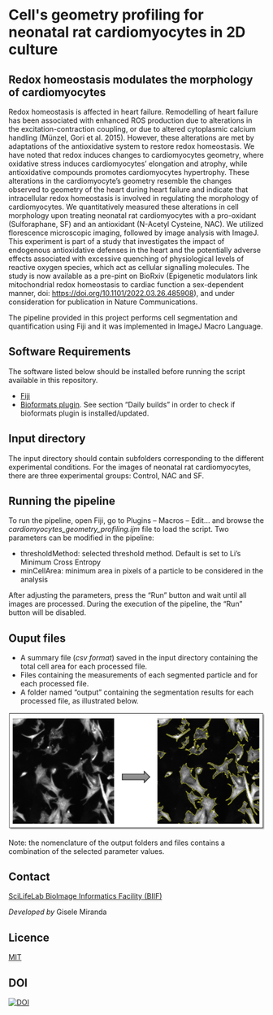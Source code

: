 # Cell's geometry profiling for neonatal rat cardiomyocytes in 2D culture

## Redox homeostasis modulates the morphology of cardiomyocytes

Redox homeostasis is affected in heart failure. Remodelling of heart failure has been associated with enhanced ROS production due to alterations in the excitation-contraction coupling, or due to altered cytoplasmic calcium handling (Münzel, Gori et al. 2015). However, these alterations are met by adaptations of the antioxidative system to restore redox homeostasis. We have noted that redox induces changes to cardiomyocytes geometry, where oxidative stress induces cardiomyocytes’ elongation and atrophy, while antioxidative compounds promotes cardiomyocytes hypertrophy. These alterations in the cardiomyocyte’s geometry resemble the changes observed to geometry of the heart during heart failure and indicate that intracellular redox homeostasis is involved in regulating the morphology of cardiomyocytes. We quantitatively measured these alterations in cell morphology upon treating neonatal rat cardiomyocytes with a pro-oxidant (Sulforaphane, SF) and an antioxidant (N-Acetyl Cysteine, NAC). We utilized florescence microscopic imaging, followed by image analysis with ImageJ.
This experiment is part of a study that investigates the impact of endogenous antioxidative defenses in the heart and the potentially adverse effects associated with excessive quenching of physiological levels of reactive oxygen species, which act as cellular signalling molecules. The study is now available as a pre-pint on BioRxiv (Epigenetic modulators link mitochondrial redox homeostasis to cardiac function  a sex-dependent manner, doi: https://doi.org/10.1101/2022.03.26.485908), and under consideration for publication in Nature Communications. 


The pipeline provided in this project performs cell segmentation and quantification using Fiji and it was implemented in ImageJ Macro Language.

## Software Requirements

The software listed below should be installed before running the script available in this repository.

* [Fiji](https://fiji.sc)
* [Bioformats plugin](https://imagej.net/Bio-Formats). See section “Daily builds” in order to check if bioformats plugin is installed/updated.

## Input directory

The input directory should contain subfolders corresponding to the different experimental conditions. For the images of neonatal rat cardiomyocytes, there are three experimental groups: Control, NAC and SF.

## Running the pipeline

To run the pipeline, open Fiji, go to Plugins – Macros – Edit... and browse the *cardiomyocytes_geometry_profiling.ijm* file to load the script. Two parameters can be modified in the pipeline: 

* thresholdMethod: selected threshold method. Default is set to Li’s Minimum Cross Entropy
* minCellArea: minimum area in pixels of a particle to be considered in the analysis

After adjusting the parameters, press the “Run” button and wait until all images are processed. During the execution of the pipeline, the “Run” button will be disabled.

## Ouput files

* A summary file (*csv format*) saved in the input directory containing the total cell area for each processed file.
* Files containing the measurements of each segmented particle and for each processed file.
* A folder named “output” containing the segmentation results for each processed file, as illustrated below.

![Cell segmentation](img/figure.png "Title Text")

Note: the nomenclature of the output folders and files contains a combination of the selected parameter values. 

## Contact

[SciLifeLab BioImage Informatics Facility (BIIF)](https://www.scilifelab.se/units/bioimage-informatics/) 

*Developed by* Gisele Miranda

## Licence

[MIT](https://github.com/BIIFSweden/CellGeometryProfiling/blob/main/LICENSE)

## DOI
[![DOI](https://zenodo.org/badge/389618820.svg)](https://zenodo.org/doi/10.5281/zenodo.10631363)


